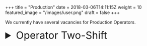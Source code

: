 +++
title = "Production"
date = 2018-03-06T14:11:15Z
weight = 10
featured_image = "/images/user.png"
draft = false
+++

We currently have several vacancies for Production Operators.

<!--more-->
<details>
<summary style="font-size:2rem;">Operator Two-Shift</summary>

<br>

#### Shift pattern and rates:

Rotating shifts (6am-2.15pm / 2.00-10:15pm) Monday to Friday

**£8.72 per hour starting rate, increases to £9.80 after probation & full training**

#### Main duties:

- Running of production machines producing wet wipes and laundry sheets
- Operating, monitoring, controlling and cleaning all plant and associated equipment
- Packing and manual handling as required
- Working in an accurate, efficient and cost-effective manner in order to meet production schedules

#### Requirements:

- Experience in machine operating desirable
- Enthusiastic and willing to learn
- Attention to detail
- Referenceable work history

#### Benefits:

- Comprehensive training programme
- Good progression opportunities including technical advancement where appropriate
</details>